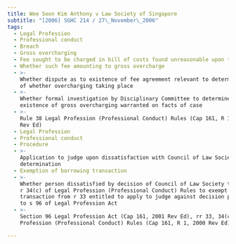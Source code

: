 ```yaml
---
title: Wee Soon Kim Anthony v Law Society of Singapore
subtitle: "[2006] SGHC 214 / 27\_November\_2006"
tags:
  - Legal Profession
  - Professional conduct
  - Breach
  - Gross overcharging
  - Fee sought to be charged in bill of costs found unreasonable upon taxation
  - Whether such fee amounting to gross overcharge
  - >-
    Whether dispute as to existence of fee agreement relevant to determination
    of whether overcharging taking place
  - >-
    Whether formal investigation by Disciplinary Committee to determine
    existence of gross overcharging warranted on facts of case
  - >-
    Rule 38 Legal Profession (Professional Conduct) Rules (Cap 161, R 1, 2000
    Rev Ed)
  - Legal Profession
  - Professional conduct
  - Procedure
  - >-
    Application to judge upon dissatisfaction with Council of Law Society\'s
    determination
  - Exemption of borrowing transaction
  - >-
    Whether person dissatisfied by decision of Council of Law Society to invoke
    r 34(c) of Legal Profession (Professional Conduct) Rules to exempt borrowing
    transaction from r 33 entitled to apply to judge against decision pursuant
    to s 96 of Legal Profession Act
  - >-
    Section 96 Legal Profession Act (Cap 161, 2001 Rev Ed), rr 33, 34(c) Legal
    Profession (Professional Conduct) Rules (Cap 161, R 1, 2000 Rev Ed)

---
```


